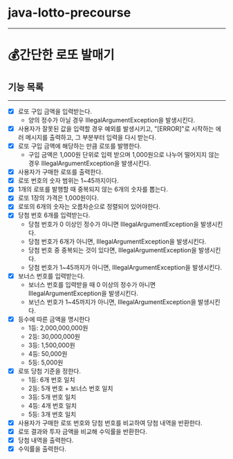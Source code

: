 # java-lotto-precourse

---

# 💰간단한 로또 발매기

## 기능 목록

---

- [x] 로또 구입 금액을 입력받는다.
    - 양의 정수가 아닐 경우 IllegalArgumentException을 발생시킨다.
- [x] 사용자가 잘못된 값을 입력할 경우 예외를 발생시키고, "[ERROR]"로 시작하는 에러 메시지를 출력하고, 그 부분부터 입력을 다시 받는다.
- [x] 로또 구입 금액에 해당하는 만큼 로또를 발행한다.
    - 구입 금액은 1,000원 단위로 입력 받으며 1,000원으로 나누어 떨어지지 않는 경우 IllegalArgumentException을 발생시킨다.
- [x] 사용자가 구매한 로또를 출력한다.
- [x] 로또 번호의 숫자 범위는 1~45까지이다.
- [x] 1개의 로또를 발행할 때 중복되지 않는 6개의 숫자를 뽑는다.
- [x] 로또 1장의 가격은 1,000원이다.
- [x] 로또의 6개의 숫자는 오름차순으로 정렬되어 있어야한다.
- [x] 당첨 번호 6개를 입력받는다.
    - 당첨 번호가 0 이상인 정수가 아니면 IllegalArgumentException을 발생시킨다.
    - 당첨 번호가 6개가 아니면, IllegalArgumentException을 발생시킨다.
    - 당첨 번호 중 중복되는 것이 있다면, IllegalArgumentException을 발생시킨다.
    - 당첨 번호가 1~45까지가 아니면, IllegalArgumentException을 발생시킨다.
- [x] 보너스 번호를 입력받는다.
    - 보너스 번호를 입력받을 때 0 이상의 정수가 아니면 IllegalArgumentException을 발생시킨다.
    - 보넌스 번호가 1~45까지가 아니면, IllegalArgumentException을 발생시킨다.
- [x] 등수에 따른 금액을 명시한다
    - 1등: 2,000,000,000원
    - 2등: 30,000,000원
    - 3등: 1,500,000원
    - 4등: 50,000원
    - 5등: 5,000원
- [x] 로또 당첨 기준을 정한다.
    - 1등: 6개 번호 일치
    - 2등: 5개 번호 + 보너스 번호 일치
    - 3등: 5개 번호 일치
    - 4등: 4개 번호 일치
    - 5등: 3개 번호 일치
- [x] 사용자가 구매한 로또 번호와 당첨 번호를 비교하여 당첨 내역을 반환한다.
- [x] 로또 결과와 투자 금액을 비교해 수익률을 반환한다.
- [x] 당첨 내역을 출력한다.
- [x] 수익률을 출력한다.